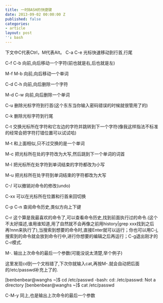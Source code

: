 ```yaml
---
title: 一时BASH的快捷键
date: 2013-09-02 00:00:00 Z
published: false
categories:
- article
layout: post
'': bash
---
```


下文中C代表Ctrl，M代表Alt。
C-a C-e 光标快速移动到行首,行尾

C-f C-b 向前,向后移动一个字符(前也就是右,后也就是左)

M-f M-b 向前,向后移动一个单词

C-d C-h 向前,向后删除一个字符

M-d C-w 向前,向后删除一个单词

C-u 删除光标字符到行首(这个东东当你输入密码错误的时候就很管用了的)

C-k 删除光标字符到行尾

C-t 交换光标所在字符和它左边的字符并跳转到下一个字符(像我这样指法不标准的经常会把字符打错位置可以试试哈)

M-t 和上面相似,只不过交换的是一个单词

M-c 把光标所在处的字符改为大写,然后跳到下一个单词的词首

M-l 把光标所在处字符到单词结束的字符都改为小写

M-u 把光标所在处字符到单词结束的字符都改为大写

C-/ 可以撤销对命令的修改(undo)

C-xx 可以在光标所在位置和行首来回切换

C-p C-n 查阅命令历史,类似方向上下键

C-r 这个算是我最喜欢的命令了,可以查看命令历史,找到前面执行过的命令.(这个不太好描述,谁用谁知道,用了自然就不会再像之前用history|grep xxx找到之后再!nnn来执行了),当搜索到想要的命令时,直接Enter就可以运行；你也可以用C-j,搜索到的命令就会放到命令行中,进行你想要的编辑之后再运行；C-g退出刚才的C-r模式.

M-. 输出上次命令的最后一个参数(可能没说太清楚,举个例子)

这里发现cd到一个文档错了,下次你就输入cat,再按M-.就会自动把后面的/etc/passwd补充上了的.

[benbenbear@wanghs ~]$ cd /etc/passwd
-bash: cd: /etc/passwd: Not a directory
[benbenbear@wanghs ~]$ cat /etc/passwd

C-M-y 同上,也是输出上次命令的最后一个参数